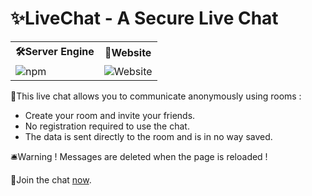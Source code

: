 <h1>✨LiveChat - A Secure Live Chat</h1>

<table>
  <tr>  
    <th>🛠Server Engine</th>
    <th>🔮Website</th>
  </tr>
  <tr>
    <td><img alt="npm" src="https://img.shields.io/npm/v/express?label=express"></td>
    <td><img alt="Website" src="https://img.shields.io/website?label=livechat&up_message=on&url=http%3A%2F%2F149.91.89.248%3A3000%2F"></td>
  </tr>
</table>

📌This live chat allows you to communicate anonymously using rooms :

- Create your room and invite your friends.
- No registration required to use the chat.
- The data is sent directly to the room and is in no way saved.

🛎Warning ! Messages are deleted when the page is reloaded !

🔗Join the chat [now](http://149.91.89.248:3000).

